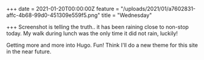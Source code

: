 +++
date = 2021-01-20T00:00:00Z
feature = "/uploads/2021/01/a7602831-affc-4b68-99d0-451309e559f5.png"
title = "Wednesday"

+++
Screenshot is telling the truth.. it has been raining close to non-stop today. My walk during lunch was the only time it did not rain, luckily!

Getting more and more into Hugo. Fun! Think I'll do a new theme for this site in the near future.
